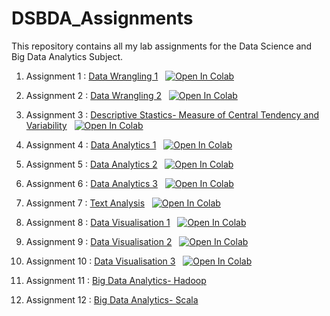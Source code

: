 # DSBDA_Assignments

This repository contains all my lab assignments for the Data Science and Big Data Analytics Subject.

1. Assignment 1 : [Data Wrangling 1](https://github.com/sanjyotpanure/DSBDA_Assignments/blob/master/DataWrangling1_dirtydata.ipynb) &nbsp;
[![Open In Colab](https://colab.research.google.com/assets/colab-badge.svg)](https://colab.research.google.com/github/sanjyotpanure/DataWrangling1_dirtydata.ipynb)

2. Assignment 2 : [Data Wrangling 2](https://github.com/sanjyotpanure/DSBDA_Assignments/blob/master/DataWrangling2_AcademicPerformance.ipynb) &nbsp;
[![Open In Colab](https://colab.research.google.com/assets/colab-badge.svg)](https://colab.research.google.com/github/sanjyotpanure/DataWrangling2_AcademicPerformance.ipynb)

3. Assignment 3 : [Descriptive Stastics- Measure of Central Tendency and Variability](https://github.com/sanjyotpanure/DSBDA_Assignments/blob/master/DescriptiveStastics_CentralTendancyVariability.ipynb) &nbsp;
[![Open In Colab](https://colab.research.google.com/assets/colab-badge.svg)](https://colab.research.google.com/github/sanjyotpanure/DescriptiveStastics_CentralTendancyVariability.ipynb)

4. Assignment 4 : [Data Analytics 1](https://github.com/sanjyotpanure/DSBDA_Assignments/blob/master/DataAnalytics1_LogisticRegression_BangaloreHousePrice.ipynb) &nbsp;
[![Open In Colab](https://colab.research.google.com/assets/colab-badge.svg)](https://colab.research.google.com/github/sanjyotpanure/.ipynb)

5. Assignment 5 : [Data Analytics 2](https://github.com/sanjyotpanure/DSBDA_Assignments/blob/master/DataVisualisation2_TitanicDataset.ipynb) &nbsp;
[![Open In Colab](https://colab.research.google.com/assets/colab-badge.svg)](https://colab.research.google.com/github/sanjyotpanure/.ipynb)

6. Assignment 6 : [Data Analytics 3](https://github.com/sanjyotpanure/DSBDA_Assignments/blob/master/DataAnalytics3_IrisDataset.ipynb) &nbsp;
[![Open In Colab](https://colab.research.google.com/assets/colab-badge.svg)](https://colab.research.google.com/github/sanjyotpanure/.ipynb)

7. Assignment 7 : [Text Analysis](https://github.com/sanjyotpanure/DSBDA_Assignments/blob/master/AmazonAlexaDataset.ipynb) &nbsp;
[![Open In Colab](https://colab.research.google.com/assets/colab-badge.svg)](https://colab.research.google.com/github/sanjyotpanure/.ipynb)

8. Assignment 8 : [Data Visualisation 1](https://github.com/sanjyotpanure/DSBDA_Assignments/blob/master/DataVisualisation1_TitanicDataset.ipynb) &nbsp;
[![Open In Colab](https://colab.research.google.com/assets/colab-badge.svg)](https://colab.research.google.com/github/sanjyotpanure/.ipynb)

9. Assignment 9 : [Data Visualisation 2](https://github.com/sanjyotpanure/DSBDA_Assignments/blob/master/DataVisualisation2_TitanicDataset.ipynb) &nbsp;
[![Open In Colab](https://colab.research.google.com/assets/colab-badge.svg)](https://colab.research.google.com/github/sanjyotpanure/.ipynb)

10. Assignment 10 : [Data Visualisation 3](https://github.com/sanjyotpanure/DSBDA_Assignments/blob/master/DataVisualisation3_IrisDataset.ipynb) &nbsp;
[![Open In Colab](https://colab.research.google.com/assets/colab-badge.svg)](https://colab.research.google.com/github/sanjyotpanure/.ipynb)

11. Assignment 11 : [Big Data Analytics- Hadoop](https://github.com/sanjyotpanure/DSBDA_Assignments/blob/master/Hadoop_Assignment11.docx) &nbsp;

12. Assignment 12 : [Big Data Analytics- Scala](https://github.com/sanjyotpanure/DSBDA_Assignments/blob/master/Scala_WordCount.docx) &nbsp;
